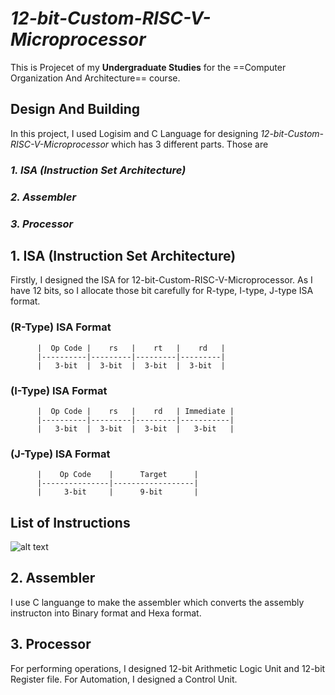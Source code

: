 # ***12-bit-Custom-RISC-V-Microprocessor***

This is Projecet of my **Undergraduate Studies** for the ==Computer Organization And Architecture== course. 

## **Design And Building** 
In this project, I used Logisim and C Language for designing *12-bit-Custom-RISC-V-Microprocessor* which has 3 different parts. Those are
### *1. ISA (Instruction Set Architecture)*
### *2. Assembler*
### *3. Processor*

## 1. ISA (Instruction Set Architecture)
  Firstly, I designed the ISA for 12-bit-Custom-RISC-V-Microprocessor. As I have 12 bits, so I allocate those bit carefully for R-type, I-type, J-type ISA format.
  ### (R-Type) ISA Format
  
          |  Op Code |    rs   |    rt   |    rd   |
          |----------|---------|---------|---------|
          |   3-bit  |  3-bit  |  3-bit  |  3-bit  |
   
   ### (I-Type) ISA Format
   
          |  Op Code |    rs   |    rd   | Immediate |
          |----------|---------|---------|-----------|
          |   3-bit  |  3-bit  |  3-bit  |   3-bit   |
   
   ### (J-Type) ISA Format
   
          |    Op Code    |      Target      |
          |---------------|------------------|
          |     3-bit     |      9-bit       |
          
## List of Instructions
  ![alt text](Instructions.jpg)

          
 
## 2. Assembler
  I use C languange to make the assembler which converts the assembly instructon into Binary format and Hexa format.
  
## 3. Processor
  For performing operations, I designed 12-bit Arithmetic Logic Unit and 12-bit Register file.
  For Automation, I designed a Control Unit.

  
